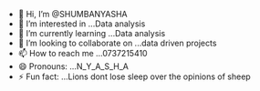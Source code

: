 - 👋 Hi, I’m @SHUMBANYASHA
- 👀 I’m interested in ...Data analysis
- 🌱 I’m currently learning ...Data analysis
- 💞️ I’m looking to collaborate on ...data driven projects
- 📫 How to reach me ...0737215410
- 😄 Pronouns: ...N_Y_A_S_H_A
- ⚡ Fun fact: ...Lions dont lose sleep over the opinions of sheep

<!---
SHUMBANYASHA/SHUMBANYASHA is a ✨ special ✨ repository because its `README.md` (this file) appears on your GitHub profile.
You can click the Preview link to take a look at your changes.
--->
